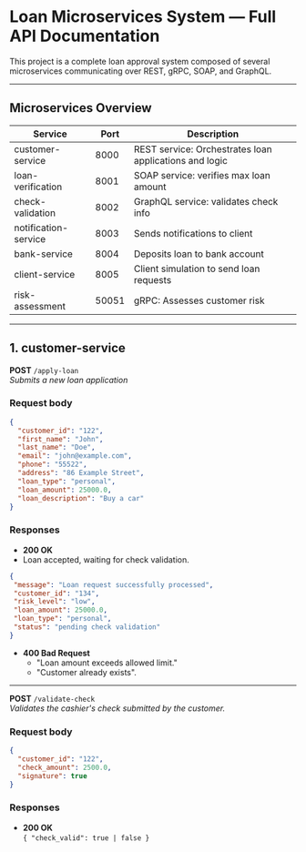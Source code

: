 # Loan Microservices System — Full API Documentation

This project is a complete loan approval system composed of several microservices communicating over REST, gRPC, SOAP, and GraphQL.

---

## Microservices Overview

| Service                | Port   | Description                                      |
|------------------------|--------|--------------------------------------------------|
| customer-service       | 8000   | REST service: Orchestrates loan applications and logic         |
| loan-verification      | 8001   | SOAP service: verifies max loan amount           |
| check-validation       | 8002   | GraphQL service: validates check info            |
| notification-service   | 8003   | Sends notifications to client                    |
| bank-service           | 8004   | Deposits loan to bank account                    |
| client-service         | 8005   | Client simulation to send loan requests          |
| risk-assessment        | 50051  | gRPC: Assesses customer risk                     |

---

## 1. customer-service

**POST** `/apply-loan`  
_Submits a new loan application_

### Request body

```json
{
  "customer_id": "122",
  "first_name": "John",
  "last_name": "Doe",
  "email": "john@example.com",
  "phone": "55522",
  "address": "86 Example Street",
  "loan_type": "personal",
  "loan_amount": 25000.0,
  "loan_description": "Buy a car"
}
```

### Responses

- **200 OK**  
- Loan accepted, waiting for check validation.
 ```json
{
  "message": "Loan request successfully processed",
  "customer_id": "134",
  "risk_level": "low",
  "loan_amount": 25000.0,
  "loan_type": "personal",
  "status": "pending check validation"
}
```

- **400 Bad Request**  
  - "Loan amount exceeds allowed limit."
  - "Customer already exists".

---

**POST** `/validate-check`  
_Validates the cashier's check submitted by the customer._

### Request body

```json
{
  "customer_id": "122",
  "check_amount": 2500.0,
  "signature": true
}
```

###  Responses

- **200 OK**  
  `{ "check_valid": true | false }`



